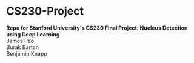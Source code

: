 # CS230-Project
**Repo for Stanford University's CS230 Final Project: Nucleus Detection using Deep Learning**  
James Pao  
Burak Bartan  
Benjamin Knapp  



